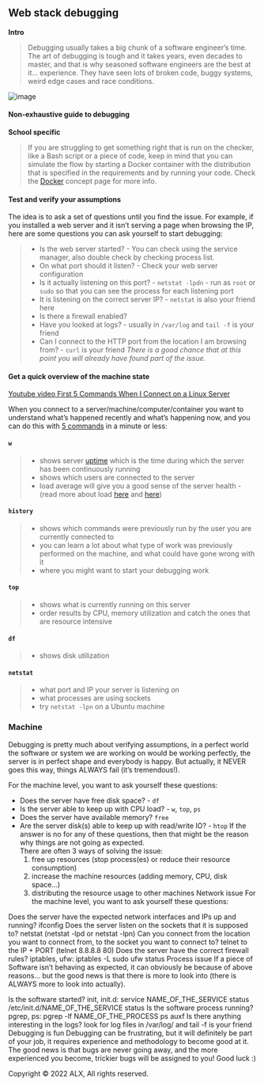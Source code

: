 ## **Web stack debugging**
**Intro**  

> Debugging usually takes a big chunk of a software engineer’s time. The art of debugging is tough and it takes years, even decades to master, and that is why seasoned software engineers are the best at it… experience. They have seen lots of broken code, buggy systems, weird edge cases and race conditions.

![image](https://user-images.githubusercontent.com/95404943/192253253-f6f62168-8b6a-422c-a095-55ec4515acb7.png)

#### Non-exhaustive guide to debugging
**School specific**
> If you are struggling to get something right that is run on the checker, like a Bash script or a piece of code, keep in mind that you can simulate the flow by starting a Docker container with the distribution that is specified in the requirements and by running your code. Check the [Docker](docker.md) concept page for more info.

#### **Test and verify your assumptions**  
The idea is to ask a set of questions until you find the issue. For example, if you installed a web server and it isn’t serving a page when browsing the IP, here are some questions you can ask yourself to start debugging:  
> - Is the web server started? - You can check using the service manager, also double check by checking process list.
> - On what port should it listen? - Check your web server configuration
> - Is it actually listening on this port? - `netstat -lpdn` - run as `root` or `sudo` so that you can see the process for each listening port
> - It is listening on the correct server IP? - `netstat` is also your friend here
> - Is there a firewall enabled?
> - Have you looked at logs? - usually in `/var/log` and `tail -f` is your friend
> - Can I connect to the HTTP port from the location I am browsing from? - `curl` is your friend
*There is a good chance that at this point you will already have found part of the issue.*

#### Get a quick overview of the machine state
[Youtube video First 5 Commands When I Connect on a Linux Server](https://www.youtube.com/watch?v=1_gqlbADaAw&feature=youtu.be)

When you connect to a server/machine/computer/container you want to understand what’s happened recently and what’s happening now, and you can do this with [5 commands]() in a minute or less:

#### **`w`**
> - shows server [uptime](https://www.techtarget.com/whatis/definition/uptime-and-downtime) which is the time during which the server has been continuously running
> - shows which users are connected to the server
> - load average will give you a good sense of the server health - (read more about load [here](https://scoutapm.com/blog/understanding-load-averages) and [here](https://www.brendangregg.com/blog/2017-08-08/linux-load-averages.html))
#### **`history`**
> - shows which commands were previously run by the user you are currently connected to  
> - you can learn a lot about what type of work was previously performed on the machine, and what could have gone wrong with it  
> - where you might want to start your debugging work
#### **`top`**
> - shows what is currently running on this server
> - order results by CPU, memory utilization and catch the ones that are resource intensive
#### **`df`**
> - shows disk utilization
#### **`netstat`**
> - what port and IP your server is listening on  
> - what processes are using sockets  
> - try `netstat -lpn` on a Ubuntu machine
### **Machine**
Debugging is pretty much about verifying assumptions, in a perfect world the software or system we are working on would be working perfectly, the server is in perfect shape and everybody is happy. But actually, it NEVER goes this way, things ALWAYS fail (it’s tremendous!).

For the machine level, you want to ask yourself these questions:

- Does the server have free disk space? - `df`
- Is the server able to keep up with CPU load? - `w`, `top`, `ps`
- Does the server have available memory? `free`
- Are the server disk(s) able to keep up with read/write IO? - `htop`
If the answer is no for any of these questions, then that might be the reason why things are not going as expected.  
There are often 3 ways of solving the issue:
  1. free up resources (stop process(es) or reduce their resource consumption)
  2. increase the machine resources (adding memory, CPU, disk space…)
  3. distributing the resource usage to other machines
Network issue
For the machine level, you want to ask yourself these questions:

Does the server have the expected network interfaces and IPs up and running? ifconfig
Does the server listen on the sockets that it is supposed to? netstat (netstat -lpd or netstat -lpn)
Can you connect from the location you want to connect from, to the socket you want to connect to? telnet to the IP + PORT (telnet 8.8.8.8 80)
Does the server have the correct firewall rules? iptables, ufw:
iptables -L
sudo ufw status
Process issue
If a piece of Software isn’t behaving as expected, it can obviously be because of above reasons… but the good news is that there is more to look into (there is ALWAYS more to look into actually).

Is the software started? init, init.d:
service NAME_OF_THE_SERVICE status
/etc/init.d/NAME_OF_THE_SERVICE status
Is the software process running? pgrep, ps:
pgrep -lf NAME_OF_THE_PROCESS
ps auxf
Is there anything interesting in the logs? look for log files in /var/log/ and tail -f is your friend
Debugging is fun
Debugging can be frustrating, but it will definitely be part of your job, it requires experience and methodology to become good at it. The good news is that bugs are never going away, and the more experienced you become, trickier bugs will be assigned to you! Good luck :)



Copyright © 2022 ALX, All rights reserved.
